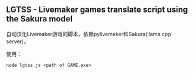 LGTSS - Livemaker games translate script using the Sakura model
-----

自动汉化Livemaker游戏的脚本，依赖pylivemaker和Sakura(llama.cpp server)。

使用：
```
node lgtss.js <path of GAME.exe>
```
